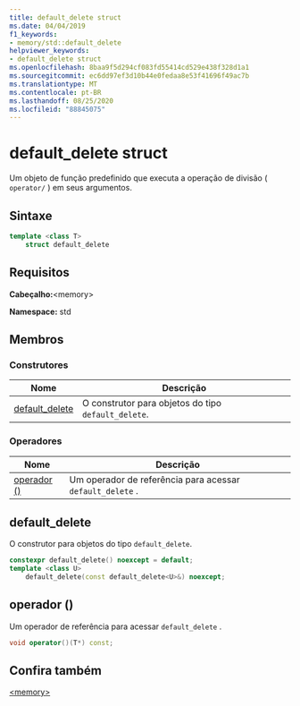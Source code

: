 ```yaml
---
title: default_delete struct
ms.date: 04/04/2019
f1_keywords:
- memory/std::default_delete
helpviewer_keywords:
- default_delete struct
ms.openlocfilehash: 8baa9f5d294cf083fd55414cd529e438f328d1a1
ms.sourcegitcommit: ec6dd97ef3d10b44e0fedaa8e53f41696f49ac7b
ms.translationtype: MT
ms.contentlocale: pt-BR
ms.lasthandoff: 08/25/2020
ms.locfileid: "88845075"
---
```

# <a name="default_delete-struct"></a>default_delete struct

Um objeto de função predefinido que executa a operação de divisão ( `operator/` ) em seus argumentos.

## <a name="syntax"></a>Sintaxe

```cpp
template <class T>
    struct default_delete
```

## <a name="requirements"></a>Requisitos

**Cabeçalho:**\<memory>

**Namespace:** std

## <a name="members"></a>Membros

### <a name="constructors"></a>Construtores

|Nome|Descrição|
|-|-|
|[default_delete](#default_delete)|O construtor para objetos do tipo `default_delete`.|

### <a name="operators"></a>Operadores

|Nome|Descrição|
|-|-|
|[operador ()](#op_paren)|Um operador de referência para acessar `default_delete` .|

## <a name="default_delete"></a><a name="default_delete"></a> default_delete

O construtor para objetos do tipo `default_delete`.

```cpp
constexpr default_delete() noexcept = default;
template <class U>
    default_delete(const default_delete<U>&) noexcept;
```

## <a name="operator"></a><a name="op_paren"></a> operador ()

Um operador de referência para acessar `default_delete` .

```cpp
void operator()(T*) const;
```

## <a name="see-also"></a>Confira também

[\<memory>](../standard-library/memory.md)
